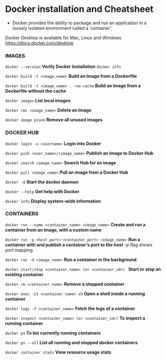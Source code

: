 # Docker installation and Cheatsheet

- Docker provides the ability to package and run an application in a loosely isolated environment called a 'container'.

Docker Desktop is available for Mac, Linux and Windows
https://docs.docker.com/desktop

### IMAGES
```docker --version```         **Verify Docker Installation**
```docker info```

```docker build -t <image_name>```       **Build an Image from a Dockerfile**

```docker build -t <image_name> . –no-cache```        **Build an Image from a Dockerfile without the cache**

```docker images```         **List local images**

```docker rmi <image_name>```           **Delete an Image**

```docker image prune```          **Remove all unused images**

### DOCKER HUB

```docker login -u <username>```         **Login into Docker**

```docker push <user_name>/<image_name>```         **Publish an image to Docker Hub**

```docker search <image_name>```             **Search Hub for an image**

```docker pull <image_name>```               **Pull an image from a Docker Hub**

```docker -d```             **Start the docker daemon**

```docker --help```          **Get help with Docker**

```docker info```         **Display system-wide information**

### CONTAINERS

```docker run --name <container_name> <image_name>```        **Create and run a container from an image, with a custom name**

```docker run -p <host_port>:<container_port> <image_name>```         **Run a container with and publish a container’s port to the host**
-p flag shows port mapping

```docker run -d <image_name>```          **Run a container in the background**

```docker start|stop <container_name> (or <container_id>) ```           **Start or stop an existing container**

```docker rm <container_name>```          **Remove a stopped container**

```docker exec -it <container_name> sh```          **Open a shell inside a running container**

```docker logs -f <container_name>```          **Fetch the logs of a container**

```docker inspect <container_name> (or <container_id>)```            **To inspect a running container**

```docker ps```             **To list currently running containers**

```docker ps --all```            **List all running and stopped docker containers**

```docker container stats```         **View resource usage stats**
